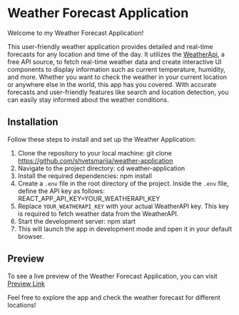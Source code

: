 # Weather Forecast Application

Welcome to my Weather Forecast Application!

This user-friendly weather application provides detailed and real-time forecasts for any location and time of the day. It utilizes the [WeatherApi](https://www.weatherapi.com), a free API source, to fetch real-time weather data and create interactive UI components to display information such as current temperature, humidity, and more. Whether you want to check the weather in your current location or anywhere else in the world, this app has you covered. With accurate forecasts and user-friendly features like search and location detection, you can easily stay informed about the weather conditions.

## Installation

Follow these steps to install and set up the Weather Application:

1. Clone the repository to your local machine: git clone <https://github.com/shvetsmariia/weather-application>
2. Navigate to the project directory: cd weather-application
3. Install the required dependencies: npm install
4. Create a `.env` file in the root directory of the project. Inside the `.env` file, define the API key as follows: REACT_APP_API_KEY=YOUR_WEATHERAPI_KEY
5. Replace `YOUR_WEATHERAPI_KEY` with your actual WeatherAPI key. This key is required to fetch weather data from the WeatherAPI.
6. Start the development server: npm start
7. This will launch the app in development mode and open it in your default browser.

## Preview

To see a live preview of the Weather Forecast Application, you can visit [Preview Link](shvetsmariia-weather-application.netlify.app/)

Feel free to explore the app and check the weather forecast for different locations!